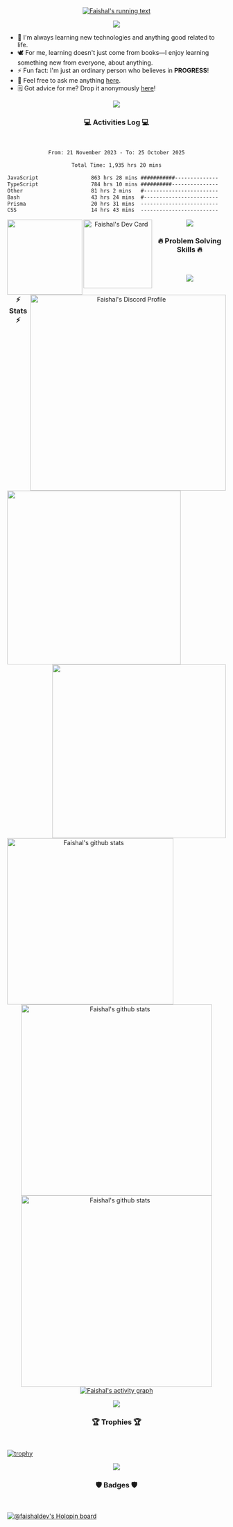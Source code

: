 <div align="center">
  <a href="https://github.com/faishaldev">
    <img src="https://readme-typing-svg.herokuapp.com/?lines=Hi+there!+👋;My+name+is+Faishal;I+am+a+software+engineer;Welcome+to+my+profile;Nice+to+meet+you!&center=true&size=28" alt="Faishal's running text"/>
  </a>
</div>

<p align="center"><img src="https://user-images.githubusercontent.com/73097560/115834477-dbab4500-a447-11eb-908a-139a6edaec5c.gif"></p>

- 🌱 I'm always learning new technologies and anything good related to life.
- 🕊️ For me, learning doesn't just come from books—I enjoy learning something new from everyone, about anything.
- ⚡ Fun fact: I'm <!-- dead inside 🙂 --> just an ordinary person who believes in <strong>PROGRESS</strong>!
- 💬 Feel free to ask me anything [here](https://github.com/faishaldev/faishaldev/issues).
- 🗒️ Got advice for me? Drop it anonymously [here](https://secreto.site/ayj9s7)!

<p align="center"><img src="https://user-images.githubusercontent.com/73097560/115834477-dbab4500-a447-11eb-908a-139a6edaec5c.gif"></p>

<h3 align="center">💻 Activities Log 💻</h3>

<br />

<div align="center">
<!--START_SECTION:waka-->

```txt
From: 21 November 2023 - To: 25 October 2025

Total Time: 1,935 hrs 20 mins

JavaScript                 863 hrs 28 mins ###########--------------   44.62 %
TypeScript                 784 hrs 10 mins ##########---------------   40.52 %
Other                      81 hrs 2 mins   #------------------------   04.19 %
Bash                       43 hrs 24 mins  #------------------------   02.24 %
Prisma                     20 hrs 31 mins  -------------------------   01.06 %
CSS                        14 hrs 43 mins  -------------------------   00.76 %
```

<!--END_SECTION:waka-->
</div>

<div align="center">
  <a href="https://open.spotify.com/user/31py5qf5z7v74gghjkrfhk2jh2ze"><img src="https://spotify-github-profile.kittinanx.com/api/view?uid=31py5qf5z7v74gghjkrfhk2jh2ze&cover_image=true&theme=default&show_offline=true&background_color=121212&interchange=false" align="left" width="173" /></a>
  <a href="https://app.daily.dev/faishaldev"><img src="https://api.daily.dev/devcards/v2/b1fp8o9cS5GrrpMy6s2N5.png?r=653&type=default" alt="Faishal's Dev Card" width="158" align="left" /></a>
  <a href="https://discord.com/users/1226907338158375048"><img src="https://lanyard.cnrad.dev/api/1226907338158375048?hideTimestamp=true&showDisplayName=true" alt="Faishal's Discord Profile" width="451" align="right" /></a>
</div>

<p align="center"><img src="https://user-images.githubusercontent.com/73097560/115834477-dbab4500-a447-11eb-908a-139a6edaec5c.gif"></p>

<h3 align="center">🔥 Problem Solving Skills 🔥</h3>

<br />

<div align="center">
  <a href="https://www.codewars.com/users/faishaldev">
    <img src="https://codewars-stats-ignacio-cuadra.vercel.app/?username=faishaldev&theme=dark" width="400px" align="left" />
  </a>
  <a href="https://leetcode.com/faishaldev/">
    <img src="https://leetcard.jacoblin.cool/faishaldev?ext=contest" width="400px" align="right" />
  </a>
</div>

<p align="center"><img src="https://user-images.githubusercontent.com/73097560/115834477-dbab4500-a447-11eb-908a-139a6edaec5c.gif"></p>

<h3 align="center">⚡ Stats ⚡</h3>

<br />

<div align="center">
  <a href="https://github.com/faishaldev">
    <img src="https://github-readme-stats.vercel.app/api/top-langs/?username=faishaldev&theme=tokyonight" alt="Faishal's github stats" align="left" width="383px" />
  </a>
  <a href="https://github.com/faishaldev">
    <img src="https://github-readme-streak-stats.herokuapp.com/?user=faishaldev&theme=tokyonight&currStreakNum=fe8dab&currStreakLabel=fe8dab" alt="Faishal's github stats" width="440px" />
    </a><br />
  <a href="https://github.com/faishaldev">
    <img src="https://github-readme-stats.vercel.app/api?username=faishaldev&show_icons=true&include_all_commits=true&count_private=true&theme=tokyonight" alt="Faishal's github stats" width="440x" />
  </a>
  <a href="https://github.com/faishaldev">
    <img src="https://github-readme-activity-graph.vercel.app/graph?username=faishaldev&theme=tokyo-night&hide_border=false" alt="Faishal's activity graph" />
  </a>
</div>

<p align="center"><img src="https://user-images.githubusercontent.com/73097560/115834477-dbab4500-a447-11eb-908a-139a6edaec5c.gif"></p>

<h3 align="center">🏆 Trophies 🏆</h3>

<br />

[![trophy](https://github-profile-trophy.vercel.app/?username=faishaldev&theme=onedark&column=5&margin-w=100&margin-h=50)](https://github.com/faishaldev)

<p align="center"><img src="https://user-images.githubusercontent.com/73097560/115834477-dbab4500-a447-11eb-908a-139a6edaec5c.gif"></p>

<h3 align="center">🛡️ Badges 🛡️</h3>

<br />

[![@faishaldev's Holopin board](https://holopin.me/faishaldev)](https://holopin.io/@faishaldev)
